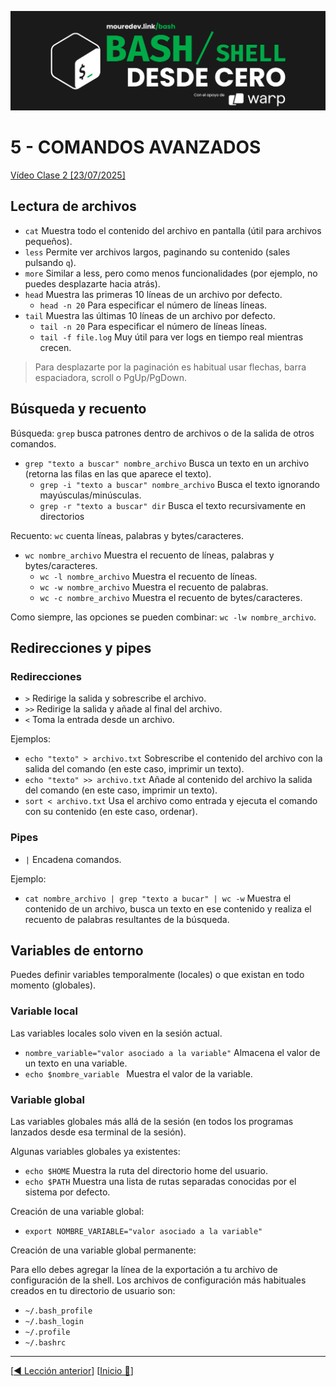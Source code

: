 ![](../Images/header.jpg)

# 5 - COMANDOS AVANZADOS

[Vídeo Clase 2 [23/07/2025]](https://www.twitch.tv/videos/2520958017)

## Lectura de archivos

* `cat` Muestra todo el contenido del archivo en pantalla (útil para archivos pequeños).
* `less` Permite ver archivos largos, paginando su contenido (sales pulsando `q`).
* `more` Similar a less, pero como menos funcionalidades (por ejemplo, no puedes desplazarte hacia atrás).
* `head` Muestra las primeras 10 líneas de un archivo por defecto.
	* `head -n 20` Para especificar el número de líneas líneas.
* `tail` Muestra las últimas 10 líneas de un archivo por defecto.
	* `tail -n 20` Para especificar el número de líneas líneas.
	* `tail -f file.log` Muy útil para ver logs en tiempo real mientras crecen.

> Para desplazarte por la paginación es habitual usar flechas, barra espaciadora, scroll o PgUp/PgDown.

## Búsqueda y recuento

Búsqueda: `grep` busca patrones dentro de archivos o de la salida de otros comandos.

* `grep "texto a buscar" nombre_archivo` Busca un texto en un archivo (retorna las filas en las que aparece el texto).
	* `grep -i "texto a buscar" nombre_archivo` Busca el texto ignorando mayúsculas/minúsculas.
	* `grep -r "texto a buscar" dir` Busca el texto recursivamente en directorios

Recuento: `wc` cuenta líneas, palabras y bytes/caracteres.

* `wc nombre_archivo` Muestra el recuento de líneas, palabras y bytes/caracteres.
	* `wc -l nombre_archivo` Muestra el recuento de líneas.
	* `wc -w nombre_archivo` Muestra el recuento de palabras.
	* `wc -c nombre_archivo` Muestra el recuento de bytes/caracteres.

Como siempre, las opciones se pueden combinar: `wc -lw nombre_archivo`.

## Redirecciones y pipes

### Redirecciones

* `>` Redirige la salida y sobrescribe el archivo.
* `>>` Redirige la salida y añade al final del archivo.
* `<` Toma la entrada desde un archivo.

Ejemplos:

* `echo "texto" > archivo.txt` Sobrescribe el contenido del archivo con la salida del comando (en este caso, imprimir un texto).
* `echo "texto" >> archivo.txt` Añade al contenido del archivo la salida del comando (en este caso, imprimir un texto).
* `sort < archivo.txt` Usa el archivo como entrada y ejecuta el comando con su contenido (en este caso, ordenar).

### Pipes

* `|` Encadena comandos.

Ejemplo:

* `cat nombre_archivo | grep "texto a bucar" | wc -w` Muestra el contenido de un archivo, busca un texto en ese contenido y realiza el recuento de palabras resultantes de la búsqueda.

## Variables de entorno

Puedes definir variables temporalmente (locales) o que existan en todo momento (globales).

### Variable local

Las variables locales solo viven en la sesión actual.

* `nombre_variable="valor asociado a la variable"` Almacena el valor de un texto en una variable.
* `echo $nombre_variable ` Muestra el valor de la variable.

### Variable global

Las variables globales más allá de la sesión (en todos los programas lanzados desde esa terminal de la sesión).

Algunas variables globales ya existentes:

* `echo $HOME` Muestra la ruta del directorio home del usuario.
* `echo $PATH` Muestra una lista de rutas separadas conocidas por el sistema por defecto.

Creación de una variable global:

* `export NOMBRE_VARIABLE="valor asociado a la variable"`

Creación de una variable global permanente:

Para ello debes agregar la línea de la exportación a tu archivo de configuración de la shell. Los archivos de configuración más habituales creados en tu directorio de usuario son:

* `~/.bash_profile`
* `~/.bash_login`
* `~/.profile`
* `~/.bashrc`

---

[[◀️ Lección anterior](./04_FILE_MANAGEMENT_EXERCISES.md)] [[Inicio 🔼](../README.md)]